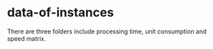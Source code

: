 # data-of-instances
There are three folders include processing time, unit consumption and speed matrix.
